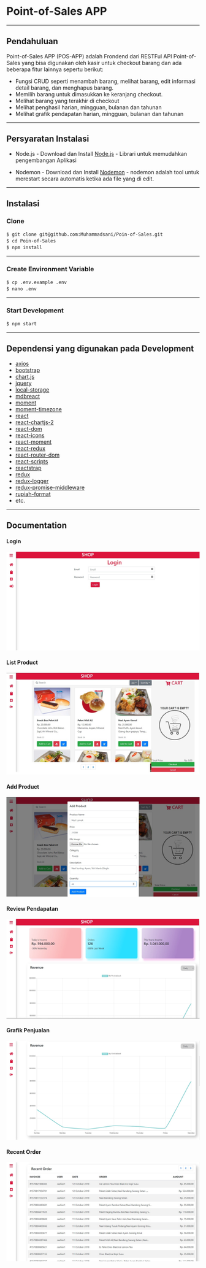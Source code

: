 # Point-of-Sales APP


---


## Pendahuluan

Point-of-Sales APP (POS-APP) adalah Frondend dari RESTFul API Point-of-Sales yang bisa digunakan oleh kasir untuk checkout barang dan ada beberapa fitur lainnya sepertu berikut:
- Fungsi CRUD seperti menambah barang, melihat barang, edit informasi detail barang, dan menghapus barang. 
- Memilih barang untuk dimasukkan ke keranjang checkout. 
- Melihat barang yang terakhir di checkout
- Melihat penghasil harian, mingguan, bulanan dan tahunan
- Melihat grafik pendapatan harian, mingguan, bulanan dan tahunan


---


## Persyaratan Instalasi

- Node.js - Download dan Install [Node.js](https://nodejs.org/en/) - Librari untuk memudahkan pengembangan Aplikasi

- Nodemon - Download dan Install [Nodemon](https://nodemon.io/) - nodemon adalah tool untuk merestart secara automatis ketika ada file yang di edit.

---


## Instalasi

### Clone
```bash
$ git clone git@github.com:Muhammadsani/Poin-of-Sales.git
$ cd Poin-of-Sales
$ npm install
```
---

### Create Environment Variable
```bash
$ cp .env.example .env
$ nano .env
```
---
### Start Development
```bash
$ npm start
```
---

## Dependensi yang digunakan pada Development

- [axios](#)
- [bootstrap](#)
- [chart.js](#)
- [jquery](#)
- [local-storage](#)
- [mdbreact](#)
- [moment](#)
- [moment-timezone](#)
- [react](#)
- [react-chartjs-2](#)
- [react-dom](#)
- [react-icons](#)
- [react-moment](#)
- [react-redux](#)
- [react-router-dom](#)
- [react-scripts](#)
- [reactstrap](#)
- [redux](#)
- [redux-logger](#)
- [redux-promise-middleware](#)
- [rupiah-format](#)
- etc.

---
## Documentation

#### Login
![Image description](src/asset/ss/0.jpg)


#### List Product
![Image description](src/asset/ss/2.jpg)


#### Add Product
![Image description](src/asset/ss/1.jpg)


#### Review Pendapatan
![Image description](src/asset/ss/3.jpg)


#### Grafik Penjualan
![Image description](src/asset/ss/4.jpg)


#### Recent Order
![Image description](src/asset/ss/5.jpg)